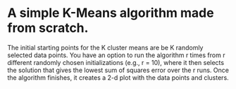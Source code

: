 # A simple K-Means algorithm made from scratch. 
The initial starting points for the K cluster means are be K randomly selected data points. You have an 
option to run the algorithm r times from r different randomly chosen initializations (e.g., r = 10), 
where it then selects the solution that gives the lowest sum of squares error over the r runs.
Once the algorithm finishes, it creates a 2-d plot with the data points and clusters.  
